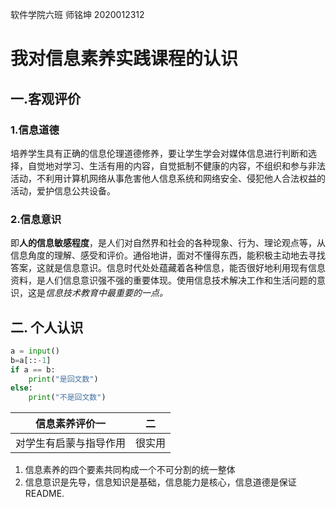 软件学院六班 师铭坤 2020012312

# 我对信息素养实践课程的认识

## 一.客观评价

### 1.信息道德

培养学生具有正确的信息伦理道德修养，要让学生学会对媒体信息进行判断和选择，自觉地对学习、生活有用的内容，自觉抵制不健康的内容，不组织和参与非法活动，不利用计算机网络从事危害他人信息系统和网络安全、侵犯他人合法权益的活动，爱护信息公共设备。

### 2.信息意识

即**人的信息敏感程度**，是人们对自然界和社会的各种现象、行为、理论观点等，从信息角度的理解、感受和评价。通俗地讲，面对不懂得东西，能积极主动地去寻找答案，这就是信息意识。信息时代处处蕴藏着各种信息，能否很好地利用现有信息资料，是人们信息意识强不强的重要体现。使用信息技术解决工作和生活问题的意识，这是*信息技术教育中最重要的一点。*

## 二. 个人认识



[百度百科]: https://baike.sogou.com/v164806.htm?fromTitle=%E4%BF%A1%E6%81%AF%E7%B4%A0%E5%85%BB

```Python
a = input()
b=a[::-1]
if a == b:
    print("是回文数")
else:
    print("不是回文数")
```

| 信息素养评价一         | 二     |
| ---------------------- | ------ |
| 对学生有启蒙与指导作用 | 很实用 |

1. 信息素养的四个要素共同构成一个不可分割的统一整体
2. 信息意识是先导，信息知识是基础，信息能力是核心，信息道德是保证README.
